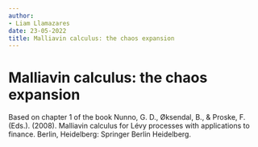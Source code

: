 ```yaml
---
author:
- Liam Llamazares
date: 23-05-2022
title: Malliavin calculus: the chaos expansion
---
```

# Malliavin calculus: the chaos expansion
Based on chapter 1 of the book Nunno, G. D., Øksendal, B., & Proske, F. (Eds.). (2008). Malliavin calculus for Lévy processes with applications to finance. Berlin, Heidelberg: Springer Berlin Heidelberg.
<object data="/assets/Malliavin_Oksendal_Chapter_1.pdf" width="1000" height="1000" type='application/pdf'></object>

